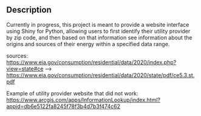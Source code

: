 ## Description 
Currently in progress, this project is meant to provide a website interface using Shiny for Python, allowing users to first identify their utility provider by zip code, and then based on that information see information about the origins and sources of their energy within a specified data range. 

sources:
https://www.eia.gov/consumption/residential/data/2020/index.php?view=state#ce 
-->
https://www.eia.gov/consumption/residential/data/2020/state/pdf/ce5.3.st.pdf

Example of utility provider website that did not work:
https://www.arcgis.com/apps/InformationLookup/index.html?appid=db6e5122fa8245f78f3b4d7b3f474c62